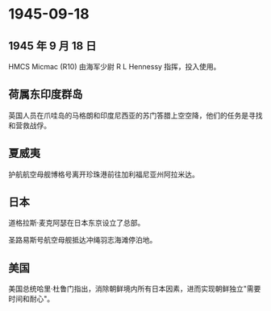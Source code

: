 # 1945-09-18

## 1945 年 9 月 18 日

HMCS Micmac (R10) 由海军少尉 R L Hennessy 指挥，投入使用。

## 荷属东印度群岛

英国人员在爪哇岛的马格朗和印度尼西亚的苏门答腊上空空降，他们的任务是寻找和营救战俘。

## 夏威夷

护航航空母舰博格号离开珍珠港前往加利福尼亚州阿拉米达。

## 日本

道格拉斯·麦克阿瑟在日本东京设立了总部。

圣路易斯号航空母舰抵达冲绳羽志海滩停泊地。

## 美国

美国总统哈里·杜鲁门指出，消除朝鲜境内所有日本因素，进而实现朝鲜独立"需要时间和耐心"。

